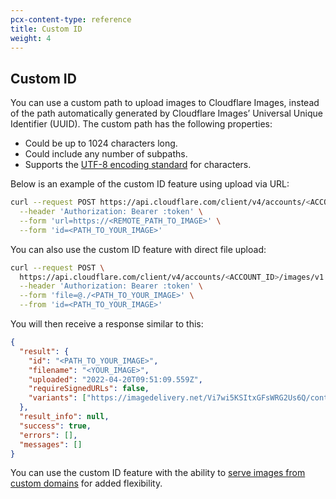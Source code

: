 ```yaml
---
pcx-content-type: reference
title: Custom ID
weight: 4
---
```


## Custom ID

You can use a custom path to upload images to Cloudflare Images, instead of the path automatically generated by Cloudflare Images’ Universal Unique Identifier (UUID). The custom path has the following properties:

- Could be up to 1024 characters long.
- Could include any number of subpaths.
- Supports the [UTF-8 encoding standard](https://en.wikipedia.org/wiki/UTF-8) for characters.

Below is an example of the custom ID feature using upload via URL:

```bash
curl --request POST https://api.cloudflare.com/client/v4/accounts/<​​ACCOUNT_ID>/images/v1 \
  --header 'Authorization: Bearer :token' \
  --form 'url=https://<REMOTE_PATH_TO_IMAGE>' \
  --form 'id=<PATH_TO_YOUR_IMAGE>'
```

You can also use the custom ID feature with direct file upload:

```bash
curl --request POST \
  https://api.cloudflare.com/client/v4/accounts/<ACCOUNT_ID>/images/v1 \
  --header 'Authorization: Bearer :token' \
  --form 'file=@./<PATH_TO_YOUR_IMAGE>' \
  --from 'id=<PATH_TO_YOUR_IMAGE>'
```

You will then receive a response similar to this: 

```json
{
  "result": {
    "id": "<PATH_TO_YOUR_IMAGE>",
    "filename": "<YOUR_IMAGE>",
    "uploaded": "2022-04-20T09:51:09.559Z",
    "requireSignedURLs": false,
    "variants": ["https://imagedelivery.net/Vi7wi5KSItxGFsWRG2Us6Q/content/images/<YOUR_IMAGE>/public"]
  },
  "result_info": null,
  "success": true,
  "errors": [],
  "messages": []
}
```

You can use the custom ID feature with the ability to [serve images from custom domains](/images/cloudflare-images/serve-images/#serving-images-from-custom-domains) for added flexibility.